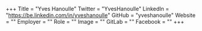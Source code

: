 +++
Title = "Yves Hanoulle"
Twitter = "YvesHanoulle"
LinkedIn = "https://be.linkedin.com/in/yveshanoulle"
GitHub = "yveshanoulle"
Website = ""
Employer = ""
Role = ""
Image = ""
GitLab = ""
Facebook = ""
+++
